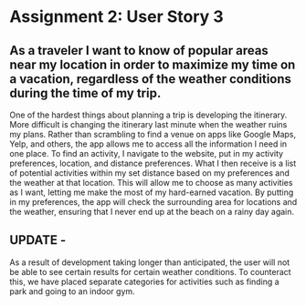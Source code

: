 # Assignment 2: User Story 3

## As a traveler I want to know of popular areas near my location in order to maximize my time on a vacation, regardless of the weather conditions during the time of my trip.

One of the hardest things about planning a trip is developing the itinerary. More difficult is changing the itinerary last minute when the weather ruins my plans. Rather than scrambling to find a venue on apps like Google Maps, Yelp, and others, the app allows me to access all the information I need in one place. To find an activity, I navigate to the website, put in my activity preferences, location, and distance preferences. What I then receive is a list of potential activities within my set distance based on my preferences and the weather at that location. This will allow me to choose as many activities as I want, letting me make the most of my hard-earned vacation. By putting in my preferences, the app will check the surrounding area for locations and the weather, ensuring that I never end up at the beach on a rainy day again. 

## UPDATE - 

As a result of development taking longer than anticipated, the user will not be able to see certain results for certain weather conditions. To counteract this, we have placed separate categories for activities such as finding a park and going to an indoor gym. 